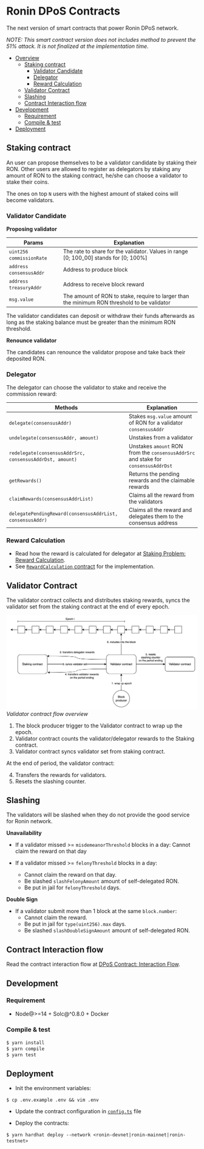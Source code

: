 # Ronin DPoS Contracts

The next version of smart contracts that power Ronin DPoS network.

_NOTE: This smart contract version does not includes method to prevent the 51% attack. It is not finalized at the implementation time._

- [Overview](#ronin-dpos-contracts)
  - [Staking contract](#staking-contract)
    - [Validator Candidate](#validator-candidate)
    - [Delegator](#delegator)
    - [Reward Calculation](#reward-calculation)
  - [Validator Contract](#validator-contract)
  - [Slashing](#slashing)
  - [Contract Interaction flow](#contract-interaction-flow)
- [Development](#development)
  - [Requirement](#requirement)
  - [Compile & test](#compile---test)
- [Deployment](#deployment)

## Staking contract

An user can propose themselves to be a validator candidate by staking their RON. Other users are allowed to register as delegators by staking any amount of RON to the staking contract, he/she can choose a validator to stake their coins.

The ones on top `N` users with the highest amount of staked coins will become validators.

### Validator Candidate

**Proposing validator**

| Params                   | Explanation                                                                                  |
| ------------------------ | -------------------------------------------------------------------------------------------- |
| `uint256 commissionRate` | The rate to share for the validator. Values in range [0; 100_00] stands for [0; 100%]        |
| `address consensusAddr`  | Address to produce block                                                                     |
| `address treasuryAddr`   | Address to receive block reward                                                              |
| `msg.value`              | The amount of RON to stake, require to larger than the minimum RON threshold to be validator |

The validator candidates can deposit or withdraw their funds afterwards as long as the staking balance must be greater than the minimum RON threshold.

**Renounce validator**

The candidates can renounce the validator propose and take back their deposited RON.

### Delegator

The delegator can choose the validator to stake and receive the commission reward:

| Methods                                                   | Explanation                                                                        |
| --------------------------------------------------------- | ---------------------------------------------------------------------------------- |
| `delegate(consensusAddr)`                                 | Stakes `msg.value` amount of RON for a validator `consensusAddr`                   |
| `undelegate(consensusAddr, amount)`                       | Unstakes from a validator                                                          |
| `redelegate(consensusAddrSrc, consensusAddrDst, amount)`  | Unstakes `amount` RON from the `consensusAddrSrc` and stake for `consensusAddrDst` |
| `getRewards()`                                            | Returns the pending rewards and the claimable rewards                              |
| `claimRewards(consensusAddrList)`                         | Claims all the reward from the validators                                          |
| `delegatePendingReward(consensusAddrList, consensusAddr)` | Claims all the reward and delegates them to the consensus address                  |

### Reward Calculation

- Read how the reward is calculated for delegator at [Staking Problem: Reward Calculation](https://www.notion.so/skymavis/Staking-Problem-Reward-Calculation-bd47bbcefde24bbd8e959bee45dfd4a5).
- See [`RewardCalculation` contract](./contracts/staking/RewardCalculation.sol) for the implementation.

## Validator Contract

The validator contract collects and distributes staking rewards, syncs the validator set from the staking contract at the end of every epoch.

![image](./assets/Validator%20Contract%20Overview.drawio.png)
_Validator contract flow overview_

1. The block producer trigger to the Validator contract to wrap up the epoch.
2. Validator contract counts the validator/delegator rewards to the Staking contract.
3. Validator contract syncs validator set from staking contract.

At the end of period, the validator contract:

4. Transfers the rewards for validators.
5. Resets the slashing counter.

## Slashing

The validators will be slashed when they do not provide the good service for Ronin network.

**Unavailability**

- If a validator missed >= `misdemeanorThreshold` blocks in a day: Cannot claim the reward on that day

- If a validator missed >= `felonyThreshold` blocks in a day:
  - Cannot claim the reward on that day.
  - Be slashed `slashFelonyAmount` amount of self-delegated RON.
  - Be put in jail for `felonyThreshold` days.

**Double Sign**

- If a validator submit more than 1 block at the same `block.number`:
  - Cannot claim the reward.
  - Be put in jail for `type(uint256).max` days.
  - Be slashed `slashDoubleSignAmount` amount of self-delegated RON.

## Contract Interaction flow

Read the contract interaction flow at [DPoS Contract: Interaction Flow](https://www.notion.so/skymavis/DPoS-Contract-Interaction-Flow-3a535cf9048f46f69dd9a45958ad9b85).

## Development

### Requirement

- Node@>=14 + Solc@^0.8.0 + Docker

### Compile & test

```shell
$ yarn install
$ yarn compile
$ yarn test
```

## Deployment

- Init the environment variables:

```shell
$ cp .env.example .env && vim .env
```

- Update the contract configuration in [`config.ts`](./src/config.ts#L54-L93) file

- Deploy the contracts:

```shell
$ yarn hardhat deploy --network <ronin-devnet|ronin-mainnet|ronin-testnet>
```

